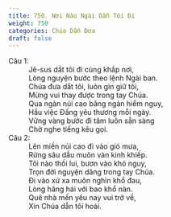 ```yaml
---
title: 750. Nơi Nào Ngài Dẫn Tôi Đi
weight: 750
categories: Chúa Dẫn Đưa
draft: false
---
```

<dl><dt>Câu 1:</dt><dd data-verse="1">Jê-sus dắt tôi đi cùng khắp nơi, <br/>Lòng nguyện bước theo lệnh Ngài ban. <br/>Chúa đưa dắt tôi, luôn gìn giữ tôi, <br/>Mừng vui thay được trong tay Chúa. <br/>Qua ngàn núi cao băng ngàn hiểm nguy, <br/>Hầu việc Đấng yêu thương mỗi ngày. <br/>Vững vàng bước đi tâm luôn sẵn sàng <br/>Chờ nghe tiếng kêu gọi. </dd><dt>Câu 2:</dt><dd data-verse="2">Lên miền núi cao đi vào gió mưa, <br/>Rừng sâu dẫu muôn vàn kinh khiếp. <br/>Tôi nào thối lui, bươn vào khó nguy, <br/>Trọn đời nguyện dâng trong tay Chúa. <br/>Đi vào xứ xa muôn nghìn khổ đau, <br/>Lòng hăng hái với bao khổ nàn. <br/>Quê nhà mến yêu nay vui trở về, <br/>Xin Chúa dẫn tôi hoài. </dd></dl>